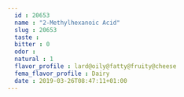 ```yaml
---
  id : 20653
  name : "2-Methylhexanoic Acid"
  slug : 20653
  taste : 
  bitter : 0
  odor : 
  natural : 1
  flavor_profile : lard@oily@fatty@fruity@cheese
  fema_flavor_profile : Dairy
  date : 2019-03-26T08:47:11+01:00
---
```



